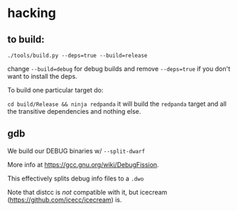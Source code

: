 # hacking

## to build: 

`./tools/build.py --deps=true --build=release`

change `--build=debug` for debug builds and remove `--deps=true` if you don't want to 
install the deps. 

To build one particular target do:

`cd build/Release && ninja redpanda` it will build the `redpanda` target and all the transitive
dependencies and nothing else. 


## gdb

We build our DEBUG binaries w/ `--split-dwarf`

More info at https://gcc.gnu.org/wiki/DebugFission.

This effectively splits debug info files to a `.dwo`

Note that distcc is *not* compatible with it, but icecream
(https://github.com/icecc/icecream) is.

